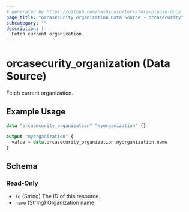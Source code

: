 ```yaml
---
# generated by https://github.com/hashicorp/terraform-plugin-docs
page_title: "orcasecurity_organization Data Source - orcasecurity"
subcategory: ""
description: |-
  Fetch current organization.
---
```


# orcasecurity_organization (Data Source)

Fetch current organization.

## Example Usage

```terraform
data "orcasecurity_organization" "myorganization" {}

output "myorganization" {
  value = data.orcasecurity_organization.myorganization.name
}
```

<!-- schema generated by tfplugindocs -->
## Schema

### Read-Only

- `id` (String) The ID of this resource.
- `name` (String) Organization name
